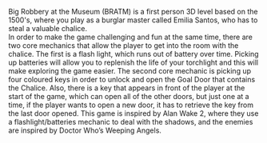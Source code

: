 Big Robbery at the Museum (BRATM) is a first person 3D level based on the 1500's, where you play as a burglar master called Emilia Santos, who has to steal a valuable chalice.   
In order to make the game challenging and fun at the same time, there are two core mechanics that allow the player to get into the room with the chalice. 
The first is a flash light, which runs out of battery over time. Picking up batteries will allow you to replenish the life of your torchlight and this will make exploring the game easier.
The second core mechanic is picking up four coloured keys in order to unlock and open the Goal Door that contains the Chalice. Also, there is a key that appears in front of the player at the start of the game, which can open all of the other doors, but just one at a time, if the player wants to open a new door, it has to retrieve the key from the last door opened.
This game is inspired by Alan Wake 2, where they use a flashlight/batteries mechanic to deal with the shadows, and the enemies are inspired by Doctor Who’s Weeping Angels.
